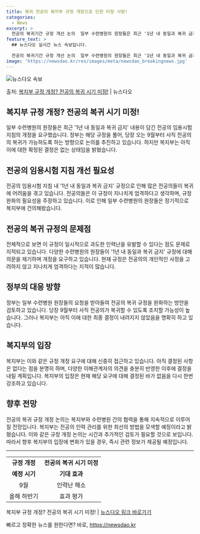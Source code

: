 ```yaml
---
title: 복귀 전공의 복지부 규정 개정으로 인한 미정 사항!
categories:
  - News
excerpt: >
  전공의 복귀기간 규정 개선 논의  일부 수련병원의 원장들은 최근 '1년 내 동일과 복귀 금지' 내용이 담긴 …
feature_text: >
  ## 뉴스다오 실시간 뉴스 속보입니다.

  전공의 복귀기간 규정 개선 논의  일부 수련병원의 원장들은 최근 '1년 내 동일과 복귀 금지' 내용이 담긴 …
image: 'https://newsdao.kr/res/images/meta/newsdao_breakingnews.jpg'
---
```


![뉴스다오 속보](https://newsdao.kr/res/images/meta/newsdao_breakingnews.jpg)

<p>출처: <a href="https://newsdao.kr/4528" rel="dofollow">복지부 규정 개정? 전공의 복귀 시기 미정!</a> | 뉴스다오</p>

<h2>복지부 규정 개정? 전공의 복귀 시기 미정!</h2>

<p data-ke-size="size16">일부 수련병원의 원장들은 최근 '1년 내 동일과 복귀 금지' 내용이 담긴 전공의 임용시험 지침의 개정을 요구했습니다. 정부는 해당 규정을 풀어, 당장 오는 9월부터 사직 전공의의 복귀가 가능하도록 하는 방향으로 논의를 추진하고 있습니다. 하지만 복지부는 아직 이에 대한 확정된 결정은 없는 상태임을 밝혔습니다.</p>

<h2 data-ke-size="size26">전공의 임용시험 지침 개선 필요성</h2>
<p data-ke-size="size16">전공의 임용시험 지침 내 '1년 내 동일과 복귀 금지' 규정으로 인해 많은 전공의들이 복귀에 어려움을 겪고 있습니다. 전공의들은 이 규정이 지나치게 엄격하다고 생각하며, 규정 완화의 필요성을 주장하고 있습니다. 이로 인해 일부 수련병원의 원장들은 정기적으로 복지부에 건의해왔습니다.</p>

<h2 data-ke-size="size26">전공의 복귀 규정의 문제점</h2>
<p data-ke-size="size16">전체적으로 보면 이 규정이 일시적으로 과도한 인력난을 유발할 수 있다는 점도 문제로 지적되고 있습니다. 다양한 수련병원의 원장들이 '1년 내 동일과 복귀 금지' 규정에 대해 의문을 제기하며 개정을 요구하고 있습니다. 현재 규정은 전공의의 개인적인 사정을 고려하지 않고 지나치게 엄격하다는 지적이 많습니다.</p>

<h2 data-ke-size="size26">정부의 대응 방향</h2>
<p data-ke-size="size16">정부는 일부 수련병원 원장들의 요청을 받아들여 전공의 복귀 규정을 완화하는 방안을 검토하고 있습니다. 당장 9월부터 사직 전공의가 복귀할 수 있도록 조치할 가능성이 높습니다. 그러나 복지부는 아직 이에 대한 최종 결정이 내려지지 않았음을 명확히 하고 있습니다.</p>

<h2 data-ke-size="size26">복지부의 입장</h2>
<p data-ke-size="size16">복지부는 이와 같은 규정 개정 요구에 대해 신중히 접근하고 있습니다. 아직 결정된 사항은 없다는 점을 분명히 하며, 다양한 이해관계자의 의견을 충분히 반영한 이후에 결정을 내릴 계획입니다. 복지부의 입장은 현재 해당 요구에 대해 결정된 바가 없음을 다시 한번 강조하고 있습니다.</p>

<h2 data-ke-size="size26">향후 전망</h2>
<p data-ke-size="size16">전공의 복귀 규정 개정 논의는 복지부와 수련병원 간의 협력을 통해 지속적으로 이루어질 전망입니다. 복지부는 전공의 인력 관리를 위한 최선의 방법을 모색할 예정이라고 밝혔습니다. 이와 같은 규정 개정 논의는 시간과 추가적인 검토가 필요할 것으로 보입니다. 따라서 향후 복지부의 입장에 변화가 있을 경우, 즉시 관련 정보가 제공될 예정입니다.</p>

<hr>

<table>
    <tr>
        <td style="text-align: center; height: 17px;"><b>규정 개정</b></td>
        <td style="text-align: center; height: 17px;"><b>전공의 복귀 시기 미정</b></td>
    </tr>
    <tr>
        <td style="text-align: center;"><b>예정 시기</b></td>
        <td style="text-align: center;"><b>기대 효과</b></td>
    </tr>
    <tr>
        <td style="text-align: center;">9월</td>
        <td style="text-align: center;">인력난 해소</td>
    </tr>
    <tr>
        <td style="text-align: center;">올해 하반기</td>
        <td style="text-align: center;">효과 평가</td>
    </tr>
</table>

<p data-ke-size="size16">복지부 규정 개정? 전공의 복귀 시기 미정! | <a href="https://newsdao.kr/4528">뉴스다오 링크 바로가기</a></p> 

빠르고 정확한 뉴스를 원한다면? 바로, <a href="https://newsdao.kr" rel="dofollow">https://newsdao.kr</a>


    
